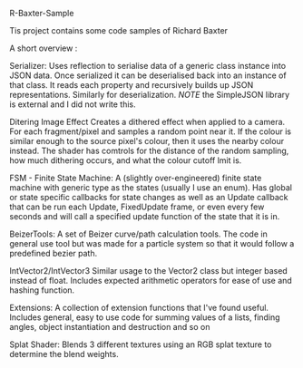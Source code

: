 R-Baxter-Sample

Tis project contains some code samples of Richard Baxter

A short overview :

Serializer:
Uses reflection to serialise data of a generic class instance into JSON data. Once serialized it can be deserialised back into an instance of that class. It reads each property and recursively builds up JSON representations. Similarly for deserialization. *NOTE* the SimpleJSON library is external and I did not write this.

Ditering Image Effect
Creates a dithered effect when applied to a camera. For each fragment/pixel and samples a random point near it. If the colour is similar enough to the source pixel's colour, then it uses the nearby colour instead. The shader has comtrols for the distance of the random sampling, how much dithering occurs, and what the colour cutoff lmit is.

FSM - Finite State Machine:
A (slightly over-engineered) finite state machine with generic type as the states (usually I use an enum). Has global or state specific callbacks for state changes as well as an Update callback that can be run each Update, FixedUpdate frame, or even every few seconds and will call a specified update function of the state that it is in.

BeizerTools:
A set of Beizer curve/path calculation tools. The code in general use tool but was made for a particle system so that it would follow a predefined bezier path.

IntVector2/IntVector3
Similar usage to the Vector2 class but integer based instead of float. Includes expected arithmetic operators for ease of use and hashing function.

Extensions:
A collection of extension functions that I've found useful. Includes general, easy to use code for summing values of a lists, finding angles, object instantiation and destruction and so on

Splat Shader:
Blends 3 different textures using an RGB splat texture to determine the blend weights.
